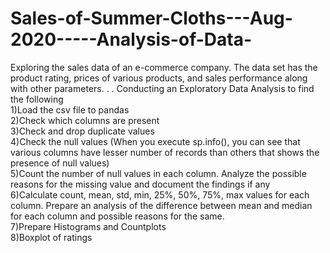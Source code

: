 # Sales-of-Summer-Cloths---Aug-2020-----Analysis-of-Data-
Exploring the sales data of an e-commerce company. The data set has the product rating, prices of various products, and sales performance along with other parameters.
.
.
Conducting an Exploratory Data Analysis to find the following<br>
1)Load the csv file to pandas<br>
2)Check which columns are present<br>
3)Check and drop duplicate values<br>
4)Check the null values (When you execute sp.info(), you can see that various columns have lesser number of records than others that shows the presence of null values)<br>
5)Count the number of null values in each column. Analyze the possible reasons for the missing value and document the findings if any<br>
6)Calculate count, mean, std, min, 25%, 50%, 75%, max values for each column. Prepare an analysis of the difference between mean and median for each column and possible reasons for the same.<br>
7)Prepare Histograms and Countplots<br>
8)Boxplot of ratings<br>
